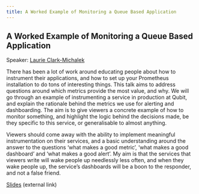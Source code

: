 ```yaml
---
title: A Worked Example of Monitoring a Queue Based Application
---
```


## A Worked Example of Monitoring a Queue Based Application

Speaker: [Laurie Clark-Michalek](/2017-munich/speakers/laurie-clark-michalek/)

There has been a lot of work around educating people about how to instrument their applications, and how to set up your Prometheus installation to do tons of interesting things. This talk aims to address questions around which metrics provide the most value, and why. We will go through an example of instrumenting a service in production at Qubit, and explain the rationale behind the metrics we use for alerting and dashboarding. The aim is to give viewers a concrete example of how to monitor something, and highlight the logic behind the decisions made, be they specific to this service, or generalisable to almost anything.

Viewers should come away with the ability to implement meaningful instrumentation on their services, and a basic understanding around the answer to the questions ‘what makes a good metric’, ‘what makes a good dashboard’ and ‘what makes a good alert’. My aim is that the services that viewers write will wake people up needlessly less often, and when they wake people up, the service’s dashboards will be a boon to the responder, and not a false friend.

[Slides](https://talks.generictestdomain.net/2017-08-18/talk.slide) (external
link)

